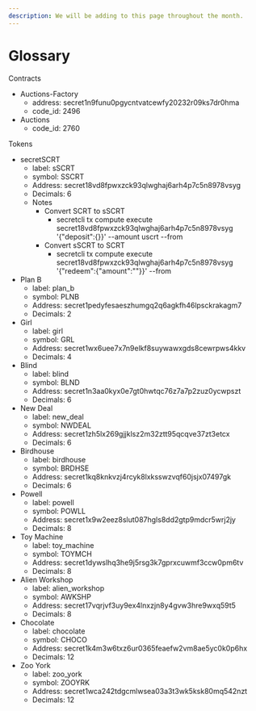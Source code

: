 ```yaml
---
description: We will be adding to this page throughout the month.
---
```


# Glossary





Contracts

* Auctions-Factory
  * address: secret1n9funu0pgycntvatcewfy20232r09ks7dr0hma
  * code\_id: 2496
* Auctions
  * code\_id: 2760

Tokens

* secretSCRT
  * label: sSCRT
  * symbol: SSCRT
  * Address: secret18vd8fpwxzck93qlwghaj6arh4p7c5n8978vsyg
  * Decimals: 6
  * Notes
    * Convert SCRT to sSCRT
      * secretcli tx compute execute secret18vd8fpwxzck93qlwghaj6arh4p7c5n8978vsyg '{"deposit":{}}' --amount uscrt --from
    * Convert sSCRT to SCRT
      * secretcli tx compute execute secret18vd8fpwxzck93qlwghaj6arh4p7c5n8978vsyg '{"redeem":{"amount":""}}' --from
* Plan B
  * label: plan\_b
  * symbol: PLNB
  * Address: secret1pedyfesaeszhumgq2q6agkfh46lpsckrakagm7
  * Decimals: 2
* Girl
  * label: girl
  * symbol: GRL
  * Address: secret1wx6uee7x7n9elkf8suywawxgds8cewrpws4kkv
  * Decimals: 4
* Blind
  * label: blind
  * symbol: BLND
  * Address: secret1n3aa0kyx0e7gt0hwtqc76z7a7p2zuz0ycwpszt
  * Decimals: 6
* New Deal
  * label: new\_deal
  * symbol: NWDEAL
  * Address: secret1zh5lx269gjjklsz2m32ztt95qcqve37zt3etcx
  * Decimals: 6
* Birdhouse
  * label: birdhouse
  * symbol: BRDHSE
  * Address: secret1kq8knkvzj4rcyk8lxksswzvqf60jsjx07497gk
  * Decimals: 6
* Powell
  * label: powell
  * symbol: POWLL
  * Address: secret1x9w2eez8slut087hgls8dd2gtp9mdcr5wrj2jy
  * Decimals: 8
* Toy Machine
  * label: toy\_machine
  * symbol: TOYMCH
  * Address: secret1dywslhq3he9j5rsg3k7gprxcuwmf3ccw0pm6tv
  * Decimals: 8
* Alien Workshop
  * label: alien\_workshop
  * symbol: AWKSHP
  * Address: secret17vqrjvf3uy9ex4lnxzjn8y4gvw3hre9wxq59t5
  * Decimals: 8
* Chocolate
  * label: chocolate
  * symbol: CHOCO
  * Address: secret1k4m3w6txz6ur0365feaefw2vm8ae5yc0k0p6hx
  * Decimals: 12
* Zoo York
  * label: zoo\_york
  * symbol: ZOOYRK
  * Address: secret1wca242tdgcmlwsea03a3t3wk5ksk80mq542nzt
  * Decimals: 12

